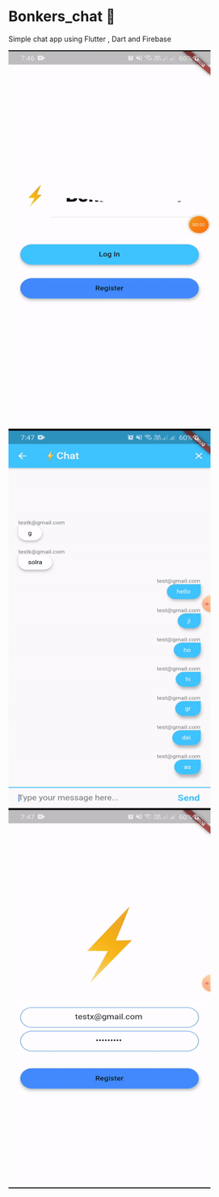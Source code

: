 # Bonkers_chat 🤪
 Simple chat app using Flutter , Dart and Firebase

   
<a href="url"><img src="https://github.com/Yogesh-333/Bonkers_chat/blob/master/bonker_result1.gif" align="left" height="750" width="400" ></a><br></br>
   
<a href="url"><img src="https://github.com/Yogesh-333/Bonkers_chat/blob/master/bonker_result2.gif" align="left" height="750" width="400" ></a><br></br>

   
<a href="url"><img src="https://github.com/Yogesh-333/Bonkers_chat/blob/master/bonker_result3.gif" align="left" height="750" width="400" ></a>

